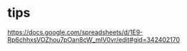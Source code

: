 # tips

https://docs.google.com/spreadsheets/d/1E9-Rp6chhxsVOZhou7pOan8cW_mlV0vr/edit#gid=342402170
